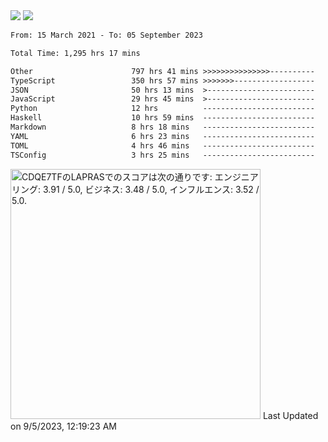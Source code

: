 <div>
  <img src="https://github-readme-stats.vercel.app/api?username=naporin0624&count_private=true&show_icons=true" />
  <img src="https://github-readme-stats.vercel.app/api/top-langs/?username=naporin0624&layout=compact&hide=css" />
  <!--START_SECTION:waka-->

```txt
From: 15 March 2021 - To: 05 September 2023

Total Time: 1,295 hrs 17 mins

Other                      797 hrs 41 mins >>>>>>>>>>>>>>>----------   61.58 %
TypeScript                 350 hrs 57 mins >>>>>>>------------------   27.09 %
JSON                       50 hrs 13 mins  >------------------------   03.88 %
JavaScript                 29 hrs 45 mins  >------------------------   02.30 %
Python                     12 hrs          -------------------------   00.93 %
Haskell                    10 hrs 59 mins  -------------------------   00.85 %
Markdown                   8 hrs 18 mins   -------------------------   00.64 %
YAML                       6 hrs 23 mins   -------------------------   00.49 %
TOML                       4 hrs 46 mins   -------------------------   00.37 %
TSConfig                   3 hrs 25 mins   -------------------------   00.26 %
```

<!--END_SECTION:waka-->
  
  <!--START_SECTION:lapras-card-->
<p ><a href="https://lapras.com/public/CDQE7TF" target="_blank" rel="noopener noreferrer"><img alt="CDQE7TFのLAPRASでのスコアは次の通りです: エンジニアリング: 3.91 / 5.0, ビジネス: 3.48 / 5.0, インフルエンス: 3.52 / 5.0." src="https://lapras-card-generator.vercel.app/api/svg?e=3.91&b=3.48&i=3.52&b1=%23232323&b2=%236d6d6d&i1=%23212121&i2=%23818181&l=ja" width="400" ></a>  
Last Updated on 9/5/2023, 12:19:23 AM</p>
<!--END_SECTION:lapras-card-->
</div>
